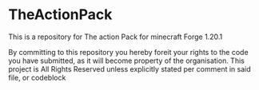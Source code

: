 # TheActionPack

This is a repository for The action Pack for minecraft Forge 1.20.1

By committing to this repository you hereby foreit your rights to the code you have submitted, as it will become property of the organisation. This project is All Rights Reserved unless explicitly stated per comment in said file, or codeblock
